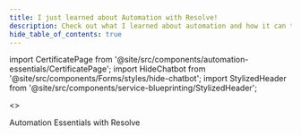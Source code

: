 ```yaml
---
title: I just learned about Automation with Resolve!
description: Check out what I learned about automation and how it can transform your workflow efficiency.
hide_table_of_contents: true
---
```


import CertificatePage from '@site/src/components/automation-essentials/CertificatePage';
import HideChatbot from '@site/src/components/Forms/styles/hide-chatbot';
import StylizedHeader from '@site/src/components/service-blueprinting/StylizedHeader';

<>
  <HideChatbot />

  <StylizedHeader>Automation Essentials with Resolve</StylizedHeader>

  <CertificatePage />
</>